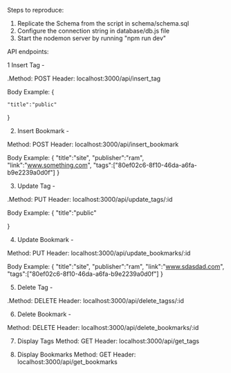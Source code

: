 Steps to reproduce:
1. Replicate the Schema from the script in schema/schema.sql
2. Configure the connection string in database/db.js file
3. Start the nodemon server by running "npm run dev"

API endpoints:

1 Insert Tag -

.Method: POST 
Header: localhost:3000/api/insert_tag

Body Example:
{

	"title":"public"
	
}


2. Insert Bookmark -

Method: POST 
Header: localhost:3000/api/insert_bookmark

Body Example: 
{
	"title":"site",
	"publisher":"ram",
  "link":"www.something.com",
	"tags":["80ef02c6-8f10-46da-a6fa-b9e2239a0d0f"]
}


3. Update Tag -

.Method: PUT 
Header: localhost:3000/api/update_tags/:id

Body Example:
{
	"title":"public"
	
}

4. Update Bookmark -

Method: PUT 
Header: localhost:3000/api/update_bookmarks/:id

Body Example: 
{
	"title":"site",
	"publisher":"ram",
  "link":"www.sdasdad.com",
	"tags":["80ef02c6-8f10-46da-a6fa-b9e2239a0d0f"]
}


5. Delete Tag -

.Method: DELETE 
Header: localhost:3000/api/delete_tagss/:id



6. Delete Bookmark -

Method: DELETE 
Header: localhost:3000/api/delete_bookmarks/:id


7. Display Tags
Method: GET 
Header: localhost:3000/api/get_tags


8. Display Bookmarks
Method: GET 
Header: localhost:3000/api/get_bookmarks


 




